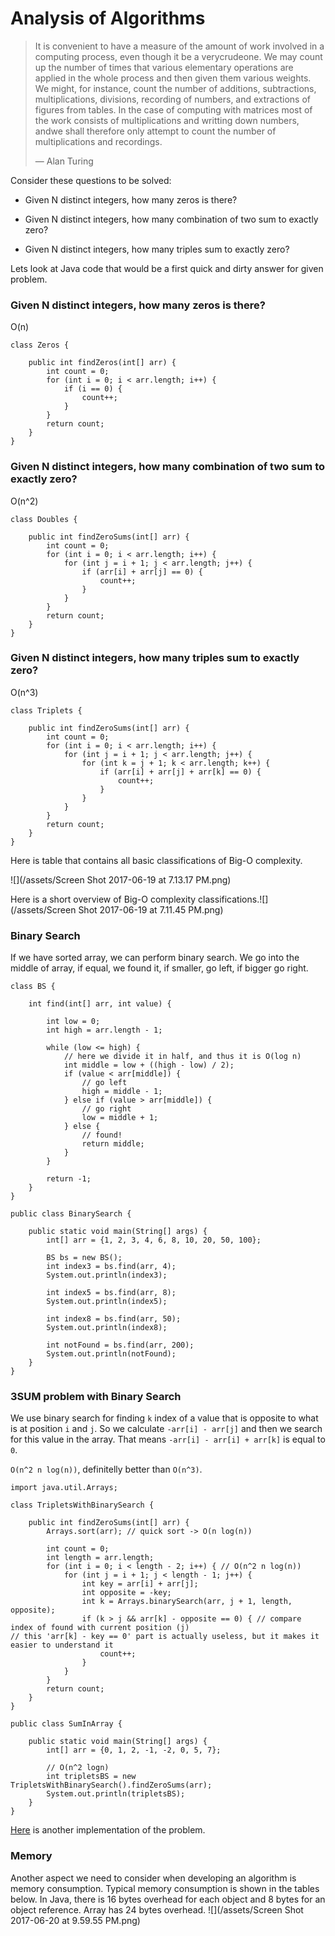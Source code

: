 # Analysis of Algorithms

> It is convenient to have a measure of the amount of work involved in a computing process, even though it be a verycrudeone. We may count up the number of times that various elementary operations are applied in the whole process and then given them various weights. We might, for instance, count the number of additions, subtractions, multiplications, divisions, recording of numbers, and extractions of figures from tables. In the case of computing with matrices most of the work consists of multiplications and writting down numbers, andwe shall therefore only attempt to count the number of multiplications and recordings.
>
> — Alan Turing

Consider these questions to be solved:

* Given N distinct integers, how many zeros is there?

* Given N distinct integers, how many combination of two sum to exactly zero?

* Given N distinct integers, how many triples sum to exactly zero?

Lets look at Java code that would be a first quick and dirty answer for given problem.

### Given N distinct integers, how many zeros is there?

O\(n\)

```
class Zeros {

    public int findZeros(int[] arr) {
        int count = 0;
        for (int i = 0; i < arr.length; i++) {
            if (i == 0) {
                count++;
            }
        }
        return count;
    }
}
```

### Given N distinct integers, how many combination of two sum to exactly zero?

O\(n^2\)

```
class Doubles {

    public int findZeroSums(int[] arr) {
        int count = 0;
        for (int i = 0; i < arr.length; i++) {
            for (int j = i + 1; j < arr.length; j++) {
                if (arr[i] + arr[j] == 0) {
                    count++;
                }
            }
        }
        return count;
    }
}
```

### Given N distinct integers, how many triples sum to exactly zero?

O\(n^3\)

```
class Triplets {

    public int findZeroSums(int[] arr) {
        int count = 0;
        for (int i = 0; i < arr.length; i++) {
            for (int j = i + 1; j < arr.length; j++) {
                for (int k = j + 1; k < arr.length; k++) {
                    if (arr[i] + arr[j] + arr[k] == 0) {
                        count++;
                    }
                }
            }
        }
        return count;
    }
}
```

Here is table that contains all basic classifications of Big-O complexity.

![](/assets/Screen Shot 2017-06-19 at 7.13.17 PM.png)

Here is a short overview of Big-O complexity classifications.![](/assets/Screen Shot 2017-06-19 at 7.11.45 PM.png)

### Binary Search

If we have sorted array, we can perform binary search. We go into the middle of array, if equal, we found it, if smaller, go left, if bigger go right.

```
class BS {

    int find(int[] arr, int value) {

        int low = 0;
        int high = arr.length - 1;

        while (low <= high) {
            // here we divide it in half, and thus it is O(log n)
            int middle = low + ((high - low) / 2); 
            if (value < arr[middle]) {
                // go left
                high = middle - 1;
            } else if (value > arr[middle]) {
                // go right
                low = middle + 1;
            } else {
                // found!
                return middle;
            }
        }

        return -1;
    }
}

public class BinarySearch {

    public static void main(String[] args) {
        int[] arr = {1, 2, 3, 4, 6, 8, 10, 20, 50, 100};

        BS bs = new BS();
        int index3 = bs.find(arr, 4);
        System.out.println(index3);

        int index5 = bs.find(arr, 8);
        System.out.println(index5);

        int index8 = bs.find(arr, 50);
        System.out.println(index8);

        int notFound = bs.find(arr, 200);
        System.out.println(notFound);
    }
}
```

### 3SUM problem with Binary Search

We use binary search for finding `k` index of a value that is opposite to what is at position `i` and `j`. So we calculate `-arr[i] - arr[j]` and then we search for this value in the array. That means `-arr[i] - arr[i] + arr[k]` is equal to `0`.

`O(n^2 n log(n))`, definitelly better than `O(n^3)`.

```
import java.util.Arrays;

class TripletsWithBinarySearch {

    public int findZeroSums(int[] arr) {
        Arrays.sort(arr); // quick sort -> O(n log(n))

        int count = 0;
        int length = arr.length;
        for (int i = 0; i < length - 2; i++) { // O(n^2 n log(n))
            for (int j = i + 1; j < length - 1; j++) {
                int key = arr[i] + arr[j];
                int opposite = -key;
                int k = Arrays.binarySearch(arr, j + 1, length, opposite);
                if (k > j && arr[k] - opposite == 0) { // compare index of found with current position (j)
// this 'arr[k] - key == 0' part is actually useless, but it makes it easier to understand it
                    count++;
                }
            }
        }
        return count;
    }
}

public class SumInArray {

    public static void main(String[] args) {
        int[] arr = {0, 1, 2, -1, -2, 0, 5, 7};

        // O(n^2 logn)
        int tripletsBS = new TripletsWithBinarySearch().findZeroSums(arr);
        System.out.println(tripletsBS);
    }
}
```

[Here](https://gist.github.com/st0le/5893435) is another implementation of the problem.

### Memory

Another aspect we need to consider when developing an algorithm is memory consumption. Typical memory consumption is shown in the tables below. In Java, there is 16 bytes overhead for each object and 8 bytes for an object reference. Array has 24 bytes overhead. ![](/assets/Screen Shot 2017-06-20 at 9.59.55 PM.png)

